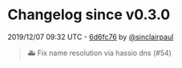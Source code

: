 # Changelog since v0.3.0

2019/12/07 09:32 UTC - [6d6fc76](https://github.com/hassio-addons/addon-nginx-proxy-manager/commit/6d6fc764ed9f1a300763658982f8b74b0b7e352d) by [@sinclairpaul](https://github.com/sinclairpaul)
> 🚑 Fix name resolution via hassio dns (#54) 

